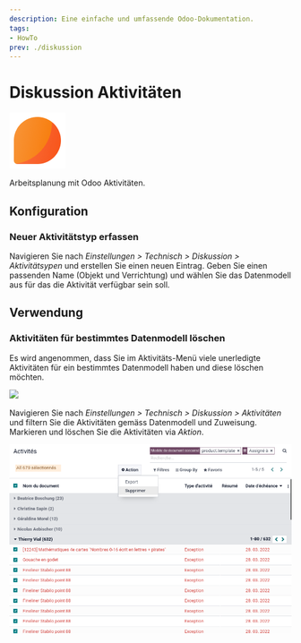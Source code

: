 ```yaml
---
description: Eine einfache und umfassende Odoo-Dokumentation.
tags:
- HowTo
prev: ./diskussion
---
```

# Diskussion Aktivitäten
![icons_odoo_mail](assets/icons_odoo_mail.png)

Arbeitsplanung mit Odoo Aktivitäten.

## Konfiguration

### Neuer Aktivitätstyp erfassen

Navigieren Sie nach *Einstellungen > Technisch > Diskussion > Aktivitätsypen* und erstellen Sie einen neuen Eintrag. Geben Sie einen passenden Name (Objekt und Verrichtung) und wählen Sie das Datenmodell aus für das die Aktivität verfügbar sein soll.

## Verwendung

### Aktivitäten für bestimmtes Datenmodell löschen

Es wird angenommen, dass Sie im Aktivitäts-Menü viele unerledigte Aktivitäten für ein bestimmtes Datenmodell haben und diese löschen möchten.

![](assets/Diskussion%20Aktivitäten%20Benachrichtigung.png)

Navigieren Sie nach *Einstellungen > Technisch > Diskussion > Aktivitäten* und filtern Sie die Aktivitäten gemäss Datenmodell und Zuweisung. Markieren und löschen Sie die Aktivitäten via *Aktion*.

![](assets/Diskussion%20Aktivitäten%20Löschen.png)